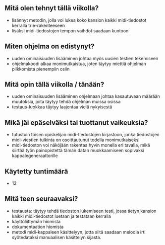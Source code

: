## Mitä olen tehnyt tällä viikolla?
- lisännyt metodin, jolla voi lukea koko kansion kaikki midi-tiedostot kerralla trie-rakenteeseen
- lisäksi midi-tiedostojen tempon vaihdot saadaan kuntoon

## Miten ohjelma on edistynyt?
- uuden ominaisuuden lisääminen johtaa myös uusien testien tekemiseen
- ohjelmakoodi alkaa monimutkaistua, joten täytyy miettiä ohjelman pilkkomista pienempiin osiin

## Mitä opin tällä viikolla / tänään?
- uuden ominaisuuden lisääminen ohjelmaan johtaa kasautuvaan määrään muutoksia, joita täytyy tehdä ohjelman muissa osissa
- testaus-luokkaa täytyy laajentaa vielä nykyisestä

## Mikä jäi epäselväksi tai tuottanut vaikeuksia?
- tutustuin toisen opiskelijan midi-tiedostojen kirjastoon, jonka tiedostojen midi-viestien tulkinta on osoittautunut todella monimutkaiseksi
- midi-tiedoston voi näköjään rakentaa hyvin monella eri tavalla, mikä siirtää työn painopistettä tämän datan muokkaamiseen sopivaksi kappalegeneraattorille

## Käytetty tuntimäärä
- 12

## Mitä teen seuraavaksi?
- testausta: täytyy tehdä tiedoston lukemiseen testi, jossa tietyn kansion kaikki midi-tiedostot luetaan ja testataan kerralla
- käyttöliittymän hiomista
- dokumentaation hiomista
- metodi midi-kappaleen käsittelyyn, jotta siitä saadaan melodia irti syötedataksi manuaalisen käsittelyn sijasta.